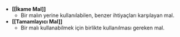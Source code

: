 - **[[İkame Mal]]**
	- Bir malın yerine kullanılabilen, benzer ihtiyaçları karşılayan mal.
- **[[Tamamlayıcı Mal]]**
	- Bir malı kullanabilmek için birlikte kullanılması gereken mal.